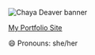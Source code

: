 

![Chaya Deaver banner](https://user-images.githubusercontent.com/52929582/89217243-d6e0f100-d599-11ea-9a0c-b8d1b58b190d.png)

[My Portfolio Site](https://chayadeaver.github.io/chayadeaver/)

😄 Pronouns: she/her


